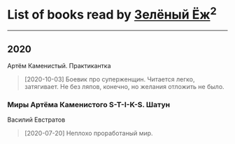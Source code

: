 # List of books read by [Зелёный Ёж](https://plus.google.com/u/0/114314396404197072995/)<sup>2</sup>
---

## 2020

Артём Каменистый. Практикантка
> [2020-10-03] Боевик про суперженщин. Читается легко, затягивает. Не без ляпов, конечно, но желания отложить не было.


### Миры Артёма Каменистого S-T-I-K-S. Шатун
Василий Евстратов
> [2020-07-20] Неплохо проработаный мир.



